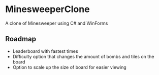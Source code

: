 # MinesweeperClone
A clone of Minesweeper using C# and WinForms


## Roadmap
* Leaderboard with fastest times
* Difficulty option that changes the amount of bombs and tiles on the board
* Option to scale up the size of board for easier viewing